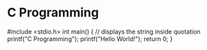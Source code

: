 # C Programming

#include <stdio.h>
int main()
{
   // displays the string inside quotation
   printf("C Programming");
   printf("Hello World!");
   return 0;
}
